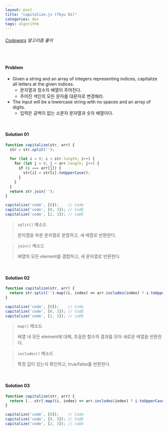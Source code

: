 ```yaml
---
layout: post
title: "capitalize.js (7kyu 81)"
categories: dev
tags: algorithm
---
```


###### [Codewars](https://www.codewars.com) 알고리즘 풀이

<br>

#### Problem

- Given a string and an array of integers representing indices, capitalize all letters at the given indices.
  - 문자열과 정수의 배열이 주어진다.
  - 주어진 색인의 모든 문자를 대문자로 변경해라.
- The input will be a lowercase string with no spaces and an array of digits.
  - 입력은 공백이 없는 소문자 문자열과 숫자 배열이다.

<br>

#### Solution 01

```js
function capitalize(str, arr) {
  str = str.split('');
  
  for (let i = 0; i < str.length; i++) {
    for (let j = 0; j < arr.length; j++) {
      if (i === arr[j]) {
        str[i] = str[i].toUpperCase();
      }
    }
  }
  return str.join('');
}

capitalize('code', [0]);	// Code
capitalize('code', [0, 3]);	// CodE
capitalize('code', [2, 3]);	// coDE
```

> `split()` 메소드
>
> 문자열을 부분 문자열로 분할하고, 새 배열로 반환한다.

> `join()` 메소드
>
> 배열의 모든 element를 결합하고, 새 문자열로 반환한다.

<br>

#### Solution 02

```js
function capitalize(str, arr) {
  return str.split('').map((i, index) => arr.includes(index) ? i.toUpperCase() : i).join('');
}

capitalize('code', [0]);	// Code
capitalize('code', [0, 3]);	// CodE
capitalize('code', [2, 3]);	// coDE
```

> `map()` 메소드
>
> 배열 내 모든 element에 대해, 호출한 함수의 결과를 모아 새로운 배열을 반환한다.

> `includes()` 메소드
>
> 특정 값이 있는지 확인하고, true/false를 반환한다.

<br>

#### Solution 03

```js
function capitalize(str, arr) {
  return [...str].map((i, index) => arr.includes(index) ? i.toUpperCase() : i).join('');
}

capitalize('code', [0]);	// Code
capitalize('code', [0, 3]);	// CodE
capitalize('code', [2, 3]);	// coDE
```

<br>